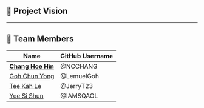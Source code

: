 ## 🎯 Project Vision

---

## 👥 Team Members
|             Name              |   GitHub Username   |  
|-------------------------------|---------------------|  
| <ins>**Chang Hoe Hin**</ins>  | @NCCHANG            |  
| <ins>Goh Chun Yong</ins>      | @LemuelGoh          |  
| <ins>Tee Kah Le</ins>         | @JerryT23           |  
| <ins>Yee Si Shun</ins>        | @IAMSQAOL           |
